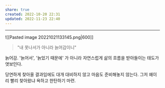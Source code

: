```yaml
---
share: true
created: 2022-10-20 22:31
updated: 2022-11-23 22:40
---
```


---
![[Pasted image 20221021133145.png|600]]
> "내 못나서가 아니라 늙어감이니"


늙어감.
'늙어서', '늙었기 때문에' 가 아니라
자연스럽게 삶의 흐름을 받아들이는 태도가 엿보인다.

당연하게 찾아올 결과임에도
대개 대비하지 않고 마음도 준비해놓지 않는다.
그저 왜이리 빨리 찾아왔냐 욕하고 한탄하기 마련.
